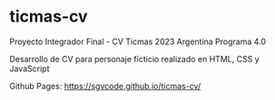 # ticmas-cv
Proyecto Integrador Final - CV Ticmas 2023 
Argentina Programa 4.0

Desarrollo de CV para personaje ficticio realizado en HTML, CSS y JavaScript

Github Pages: https://sgvcode.github.io/ticmas-cv/
